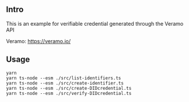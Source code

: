 ## Intro

This is an example for verifiable credential generated through the Veramo API
    
Veramo: https://veramo.io/

## Usage

    yarn
    yarn ts-node --esm ./src/list-identifiers.ts
    yarn ts-node --esm ./src/create-identifier.ts
    yarn ts-node --esm ./src/create-DIDcredential.ts
    yarn ts-node --esm ./src/verify-DIDcredential.ts
